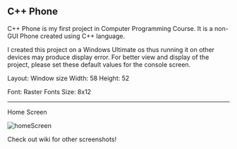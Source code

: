 ## C++ Phone

C++ Phone is my first project in Computer Programming Course. It is a non-GUI Phone created using C++ language.

I created this project on a Windows Ultimate os thus running it on other devices may produce display error.
For better view and display of the project, please set these default values for the console screen.

Layout: Window size
Width: 58
Height: 52

Font: Raster Fonts
Size: 8x12

---

Home Screen

![homeScreen](https://i.ibb.co/t4GyMdm/Capture2.jpg)

Check out wiki for other screenshots!
